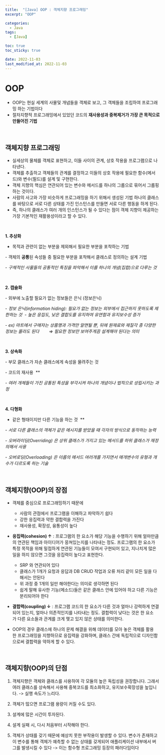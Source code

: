 ```yaml
---
title:  "[Java] OOP : 객체지향 프로그래밍" 
excerpt: "OOP"

categories:
  - Java
tags:
  - [Java]

toc: true
toc_sticky: true

date: 2022-11-03
last_modified_at: 2022-11-03
---
```


# OOP
- OOP는 현실 세계의 사물및 개념들을 객체로 보고, 그 객체들을 조립하여 프로그래밍 하는 기법이다
- 절차지향적 프로그래밍에서 있었던 코드의 **재사용성과 중복제거가 가장 큰 목적으로 만들어진 기법**

<br>

## 객체지향 프로그래밍
- 실세상의 물체를 객체로 표현하고, 이들 사이의 관계, 상호 작용을 프로그램으로 나타낸다.
- 객체를 추출하고 객체들의 관계를 결정하고 이들의 상호 작용에 필요한 함수(메서드)와 변수(필드)를 설계 및 구현한다.
- 객체 지향의 핵심은 연관되어 있는 변수와 메서드를 하나의 그룹으로 묶어서 그룹핑하는 것이다.
- 사람의 사고와 가장 비슷하게 프로그래밍을 하기 위해서 생성된 기법 하나의 클래스를 바탕으로 서로 다른 상태를 가진 인스턴스를 만들면 서로 다른 행동을 하게 된다.
- 즉, 하나의 클래스가 여러 개의 인스턴스가 될 수 있다는 점이 객체 지향이 제공하는 가장 기본적인 재활용성이라고 할 수 있다.

<br>

**1. 추상화**  

- 목적과 관련이 없는 부분을 제외해서 필요한 부분을 포착하는 기법  

- 객체의 **공통**된 속성들 중 필요한 부분을 포착해서 클래스로 정의하는 설계 기법 

- *구체적인 사물들의 공통적인 특징을 파악해서 이를 하나의 개념(집합)으로 다루는 것*

<br>

**2. 캡슐화**  

- 외부에 노출할 필요가 없는 정보들은 은닉 (정보은닉)  

- *정보 은닉(information hiding): 필요가 없는 정보는 외부에서 접근하지 못하도록 제한하는 것  - 높은 응집도, 낮은 결합도를 유지하여 유연함과 유지보수성 증가* 

 *- ex) 마트에서 구매자는 상품명과 가격만 알면될 뿐, 뒤에 원재료와 재질각 종 다양한 정보는 몰라도 된다        ⇒ 필요한 정보만 보여주게끔 설계해야 된다는 의미*

<br>

**3. 상속화**  

- 부모 클래스가 자손 클래스에게 속성을 물려주는 것  

- 코드의 재사용  **

*- 여러 개체들이 가진 공통된 특성을 부각시켜 하나의 개념이나 법칙으로 성립시키는 과정*

<br>

**4. 다형화**  

- 같은 형태이지만 다른 기능을 하는 것  **

*- 서로 다른 클래스의 객체가 같은 메시지를 받았을 때 각자의 방식으로 동작하는 능력*  

*- 오버라이딩(Overriding) 은 상위 클래스가 가지고 있는 메서드를 하위 클래스가 재정의해서 사용* 

*- 오버로딩(Overloading) 은 이름의 메서드 여러개를 가지면서 매개변수의 유형과 개수가 다르도록 하는 기술*

<br>

## 객체지향(OOP)의 장점
- 객체를 중심으로 프로그래밍하기 때문에
    - 사람의 관점에서 프로그램을 이해하고 파악하기 쉽다
    - 강한 응집력과 약한 결합력을 가진다
    - 재사용성, 확장성, 융통성이 높다

- **응집력(cohesion) ↑** : 프로그램의 한 요소가 해당 기능을 수행하기 위해 얼마만큼의 연관된 책임과 아이디어가 뭉쳐있는지를 나타내는 정도. 프로그램의 한 요소가 특정 목적을 위해 밀접하게 연관된 기능들이 모여서 구현되어 있고, 지나치게 많은 일을 하지 않으면 그것을 응집력이 높다고 표현한다.
    - SRP 와 연관되어 있다
    - 클래스가 1개가 요청과 응답과 DB CRUD 작업과 오류 처리 같이 모든 일을 다 해서는 안된다
    - 위 과정 중 1개의 일만 해야한다는 의미로 생각하면 된다
    - 쉽게 말해 유사한 기능(메소드)들은 같은 클래스 안에 있어야 하고 다른 기능은 분리되어야 한다

- **결합력(coupling) ↓** : 프로그램 코드의 한 요소가 다른 것과 얼마나 강력하게 연결되어 있는지, 얼마나 의존적인지를 나타내는 정도. 결합력이 낮다는 것은 한 요소가 다른 요소들과 관계를 크게 맺고 있지 않은 상태를 의미한다.
- OOP의 경우 클래스에 하나의 문제 해결을 위해 데이터를 모아 놓은 객체를 활용한 프로그래밍을 지향하므로 응집력을 강화하며,  클래스 간에 독립적으로 디자인함으로써 결합력을 약하게 할 수 있다.

<br>

## 객체지향(OOP)의 단점
1. 객체지향은 객체와 클래스를 사용하여 각 모듈의 높은 독립성을 권장합니다. 그래서 여러 클래스를 상속해서 사용해 중복코드를 최소화하고, 유지보수확장성을 높입니다. -> 실행 속도가 느리다.

2. 객체가 많으면 프로그램 용량이 커질 수도 있다.

3. 설계에 많은 시간이 투자된다.

4. 설계 실패 시, 다시 처음부터 시작해야 한다.

5. 객체가 상태를 갖기 때문에 예상치 못한 부작용이 발생할 수 있다. 변수가 존재하고 이 변수를 통해 객체가 예측할 수 없는 상태를 갖게되어 애플리케이션 내부에서 버그를 발생시킬 수 있다 -> 이는 함수형 프로그래밍 등장의 패러다임이다